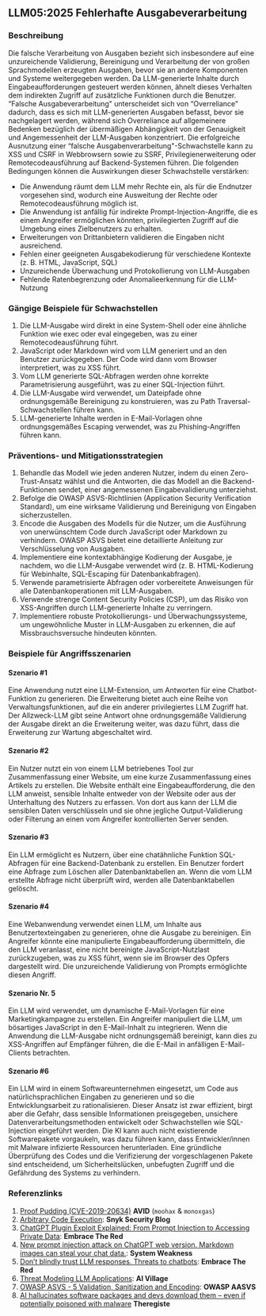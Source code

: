 ## LLM05:2025 Fehlerhafte Ausgabeverarbeitung

### Beschreibung

Die falsche Verarbeitung von Ausgaben bezieht sich insbesondere auf eine unzureichende Validierung, Bereinigung und Verarbeitung der von großen Sprachmodellen erzeugten Ausgaben, bevor sie an andere Komponenten und Systeme weitergegeben werden. Da LLM-generierte Inhalte durch Eingabeaufforderungen gesteuert werden können, ähnelt dieses Verhalten dem indirekten Zugriff auf zusätzliche Funktionen durch die Benutzer.
“Falsche Ausgabeverarbeitung" unterscheidet sich von “Overreliance" dadurch, dass es sich mit LLM-generierten Ausgaben befasst, bevor sie nachgelagert werden, während sich Overreliance auf allgemeinere Bedenken bezüglich der übermäßigen Abhängigkeit von der Genauigkeit und Angemessenheit der LLM-Ausgaben konzentriert.
Die erfolgreiche Ausnutzung einer “falsche Ausgabenverarbeitung"-Schwachstelle kann zu XSS und CSRF in Webbrowsern sowie zu SSRF, Privilegienerweiterung oder Remotecodeausführung auf Backend-Systemen führen.
Die folgenden Bedingungen können die Auswirkungen dieser Schwachstelle verstärken:
- Die Anwendung räumt dem LLM mehr Rechte ein, als für die Endnutzer vorgesehen sind, wodurch eine Ausweitung der Rechte oder Remotecodeausführung möglich ist.
- Die Anwendung ist anfällig für indirekte Prompt-Injection-Angriffe, die es einem Angreifer ermöglichen könnten, privilegierten Zugriff auf die Umgebung eines Zielbenutzers zu erhalten.
- Erweiterungen von Drittanbietern validieren die Eingaben nicht ausreichend.
- Fehlen einer geeigneten Ausgabekodierung für verschiedene Kontexte (z. B. HTML, JavaScript, SQL)
- Unzureichende Überwachung und Protokollierung von LLM-Ausgaben
- Fehlende Ratenbegrenzung oder Anomalieerkennung für die LLM-Nutzung

### Gängige Beispiele für Schwachstellen

1. Die LLM-Ausgabe wird direkt in eine System-Shell oder eine ähnliche Funktion wie exec oder eval eingegeben, was zu einer Remotecodeausführung führt.
2. JavaScript oder Markdown wird vom LLM generiert und an den Benutzer zurückgegeben. Der Code wird dann vom Browser interpretiert, was zu XSS führt.
3. Vom LLM generierte SQL-Abfragen werden ohne korrekte Parametrisierung ausgeführt, was zu einer SQL-Injection führt.
4. Die LLM-Ausgabe wird verwendet, um Dateipfade ohne ordnungsgemäße Bereinigung zu konstruieren, was zu Path Traversal-Schwachstellen führen kann.
5. LLM-generierte Inhalte werden in E-Mail-Vorlagen ohne ordnungsgemäßes Escaping verwendet, was zu Phishing-Angriffen führen kann.

### Präventions- und Mitigationsstrategien

1. Behandle das Modell wie jeden anderen Nutzer, indem du einen Zero-Trust-Ansatz wählst und die Antworten, die das Modell an die Backend-Funktionen sendet, einer angemessenen Eingabevalidierung unterziehst.
2. Befolge die OWASP ASVS-Richtlinien (Application Security Verification Standard), um eine wirksame Validierung und Bereinigung von Eingaben sicherzustellen.
3. Encode die Ausgaben des Modells für die Nutzer, um die Ausführung von unerwünschtem Code durch JavaScript oder Markdown zu verhindern. OWASP ASVS bietet eine detaillierte Anleitung zur Verschlüsselung von Ausgaben.
4. Implementiere eine kontextabhängige Kodierung der Ausgabe, je nachdem, wo die LLM-Ausgabe verwendet wird (z. B. HTML-Kodierung für Webinhalte, SQL-Escaping für Datenbankabfragen).
5. Verwende parametrisierte Abfragen oder vorbereitete Anweisungen für alle Datenbankoperationen mit LLM-Ausgaben.
6. Verwende strenge Content Security Policies (CSP), um das Risiko von XSS-Angriffen durch LLM-generierte Inhalte zu verringern.
7. Implementiere robuste Protokollierungs- und Überwachungssysteme, um ungewöhnliche Muster in LLM-Ausgaben zu erkennen, die auf Missbrauchsversuche hindeuten könnten.

### Beispiele für Angriffsszenarien

#### Szenario #1
  Eine Anwendung nutzt eine LLM-Extension, um Antworten für eine Chatbot-Funktion zu generieren. Die Erweiterung bietet auch eine Reihe von Verwaltungsfunktionen, auf die ein anderer privilegiertes LLM Zugriff hat. Der Allzweck-LLM gibt seine Antwort ohne ordnungsgemäße Validierung der Ausgabe direkt an die Erweiterung weiter, was dazu führt, dass die Erweiterung zur Wartung abgeschaltet wird.
#### Szenario #2
  Ein Nutzer nutzt ein von einem LLM betriebenes Tool zur Zusammenfassung einer Website, um eine kurze Zusammenfassung eines Artikels zu erstellen. Die Website enthält eine Eingabeaufforderung, die den LLM anweist, sensible Inhalte entweder von der Website oder aus der Unterhaltung des Nutzers zu erfassen. Von dort aus kann der LLM die sensiblen Daten verschlüsseln und sie ohne jegliche Output-Validierung oder Filterung an einen vom Angreifer kontrollierten Server senden.
#### Szenario #3
  Ein LLM ermöglicht es Nutzern, über eine chatähnliche Funktion SQL-Abfragen für eine Backend-Datenbank zu erstellen. Ein Benutzer fordert eine Abfrage zum Löschen aller Datenbanktabellen an. Wenn die vom LLM erstellte Abfrage nicht überprüft wird, werden alle Datenbanktabellen gelöscht.
#### Szenario #4
  Eine Webanwendung verwendet einen LLM, um Inhalte aus Benutzertexteingaben zu generieren, ohne die Ausgabe zu bereinigen. Ein Angreifer könnte eine manipulierte Eingabeaufforderung übermitteln, die den LLM veranlasst, eine nicht bereinigte JavaScript-Nutzlast zurückzugeben, was zu XSS führt, wenn sie im Browser des Opfers dargestellt wird. Die unzureichende Validierung von Prompts ermöglichte diesen Angriff.
#### Szenario Nr. 5
  Ein LLM wird verwendet, um dynamische E-Mail-Vorlagen für eine Marketingkampagne zu erstellen. Ein Angreifer manipuliert die LLM, um bösartiges JavaScript in den E-Mail-Inhalt zu integrieren. Wenn die Anwendung die LLM-Ausgabe nicht ordnungsgemäß bereinigt, kann dies zu XSS-Angriffen auf Empfänger führen, die die E-Mail in anfälligen E-Mail-Clients betrachten.
#### Szenario #6
  Ein LLM wird in einem Softwareunternehmen eingesetzt, um Code aus natürlichsprachlichen Eingaben zu generieren und so die Entwicklungsarbeit zu rationalisieren. Dieser Ansatz ist zwar effizient, birgt aber die Gefahr, dass sensible Informationen preisgegeben, unsichere Datenverarbeitungsmethoden entwickelt oder Schwachstellen wie SQL-Injection eingeführt werden. Die KI kann auch nicht existierende Softwarepakete vorgaukeln, was dazu führen kann, dass Entwickler/innen mit Malware infizierte Ressourcen herunterladen. Eine gründliche Überprüfung des Codes und die Verifizierung der vorgeschlagenen Pakete sind entscheidend, um Sicherheitslücken, unbefugten Zugriff und die Gefährdung des Systems zu verhindern.

### Referenzlinks

1. [Proof Pudding (CVE-2019-20634)](https://avidml.org/database/avid-2023-v009/) **AVID** (`moohax` & `monoxgas`)
2. [Arbitrary Code Execution](https://security.snyk.io/vuln/SNYK-PYTHON-LANGCHAIN-5411357): **Snyk Security Blog**
3. [ChatGPT Plugin Exploit Explained: From Prompt Injection to Accessing Private Data](https://embracethered.com/blog/posts/2023/chatgpt-cross-plugin-request-forgery-and-prompt-injection./): **Embrace The Red**
4. [New prompt injection attack on ChatGPT web version. Markdown images can steal your chat data.](https://systemweakness.com/new-prompt-injection-attack-on-chatgpt-web-version-ef717492c5c2?gi=8daec85e2116): **System Weakness**
5. [Don’t blindly trust LLM responses. Threats to chatbots](https://embracethered.com/blog/posts/2023/ai-injections-threats-context-matters/): **Embrace The Red**
6. [Threat Modeling LLM Applications](https://aivillage.org/large%20language%20models/threat-modeling-llm/): **AI Village**
7. [OWASP ASVS - 5 Validation, Sanitization and Encoding](https://owasp-aasvs4.readthedocs.io/en/latest/V5.html#validation-sanitization-and-encoding): **OWASP AASVS**
8. [AI hallucinates software packages and devs download them – even if potentially poisoned with malware](https://www.theregister.com/2024/03/28/ai_bots_hallucinate_software_packages/) **Theregiste**

